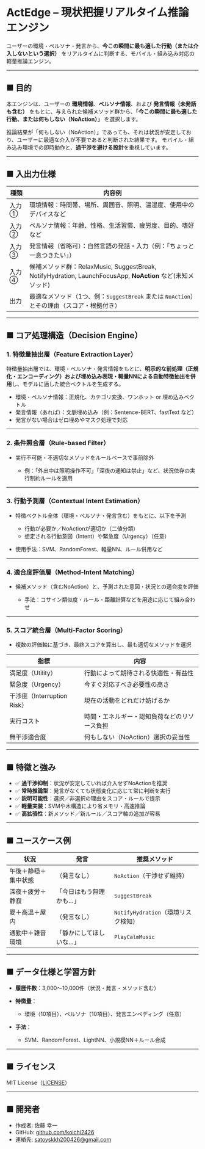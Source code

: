 # ActEdge – 現状把握リアルタイム推論エンジン

ユーザーの環境・ペルソナ・発言から、**今この瞬間に最も適した行動（または介入しないという選択）** をリアルタイムに判断する、モバイル・組み込み対応の軽量推論エンジン。

---

## ■ 目的

本エンジンは、ユーザーの **環境情報**、**ペルソナ情報**、および **発言情報（未発話も含む）** をもとに、与えられた候補メソッド群から、**「今この瞬間に最も適した行動、または何もしない（NoAction）」** を選択します。

推論結果が「何もしない（NoAction）」であっても、それは状況が安定しており、ユーザーに最適な介入が不要であると判断された結果です。
モバイル・組み込み環境での即時動作と、**過干渉を避ける設計**を重視しています。

---

## ■ 入出力仕様

| 種類  | 内容例                                                                                |
| --- | ---------------------------------------------------------------------------------- |
| 入力① | 環境情報：時間帯、場所、周囲音、照明、温湿度、使用中のデバイスなど                                                  |
| 入力② | ペルソナ情報：年齢、性格、生活習慣、疲労度、目的、嗜好など                                                      |
| 入力③ | 発言情報（省略可）：自然言語の発話・入力（例：「ちょっと一息つきたい」）                                               |
| 入力④ | 候補メソッド群：RelaxMusic, SuggestBreak, NotifyHydration, LaunchFocusApp, **NoAction** など(未知メソッド) |
| 出力  | 最適なメソッド（1つ、例：`SuggestBreak` または `NoAction`）とその理由（スコア・根拠付き）                         |

---

## ■ コア処理構造（Decision Engine）

### 1. 特徴量抽出層（Feature Extraction Layer）

特徴量抽出層では、環境・ペルソナ・発言情報をもとに、**明示的な前処理（正規化・エンコーディング）および埋め込み表現・軽量NNによる自動特徴抽出を併用**し、モデルに適した統合ベクトルを生成する。

* 環境・ペルソナ情報：正規化、カテゴリ変換、ワンホット or 埋め込みベクトル
* 発言情報（あれば）：文脈埋め込み（例：Sentence-BERT、fastText など）
* 発言がない場合はゼロ埋めやマスク処理で対応

---

### 2. 条件照合層（Rule-based Filter）

* 実行不可能・不適切なメソッドをルールベースで事前除外

  * 例：「外出中は照明操作不可」「深夜の通知は禁止」など、状況依存の実行制約ルールを適用

---

### 3. 行動予測層（Contextual Intent Estimation）

* 特徴ベクトル全体（環境・ペルソナ・発言含む）をもとに、以下を予測

  * 行動が必要か／NoActionが適切か（二値分類）
  * 想定される行動意図（Intent）や緊急度（Urgency）（任意）
* 使用手法：SVM、RandomForest、軽量NN、ルール併用など

---

### 4. 適合度評価層（Method-Intent Matching）

* 候補メソッド（含むNoAction）と、予測された意図・状況との適合度を評価

  * 手法：コサイン類似度・ルール・距離計算などを用途に応じて組み合わせ

---

### 5. スコア統合層（Multi-Factor Scoring）

* 複数の評価軸に基づき、最終スコアを算出し、最も適切なメソッドを選択

| 指標                     | 内容                     |
| ---------------------- | ---------------------- |
| 満足度（Utility）           | 行動によって期待される快適性・有益性     |
| 緊急度（Urgency）           | 今すぐ対応すべき必要性の高さ         |
| 干渉度（Interruption Risk） | 現在の活動をどれだけ妨げるか         |
| 実行コスト                  | 時間・エネルギー・認知負荷などのリソース負担 |
| 無干渉適合度                 | 何もしない（NoAction）選択の妥当性  |

---

## ■ 特徴と強み

* ✅ **過干渉抑制**：状況が安定していれば介入せずNoActionを推奨
* ✅ **常時推論型**：発言がなくても状態変化に応じて常に判断を実行
* ✅ **説明可能性**：選択／非選択の理由をスコア・ルールで提示
* ✅ **軽量実装**：SVMや木構造により省メモリ・高速推論
* ✅ **高拡張性**：新メソッド／新ルール／スコア軸の追加が容易

---

## ■ ユースケース例

| 状況         | 発言           | 推奨メソッド                     |
| ---------- | ------------ | -------------------------- |
| 午後＋静穏＋集中状態 | （発言なし）       | `NoAction`（干渉せず維持）         |
| 深夜＋疲労＋静寂   | 「今日はもう無理かも…」 | `SuggestBreak`             |
| 夏＋高温＋屋内    | （発言なし）       | `NotifyHydration`（環境リスク検知） |
| 通勤中＋雑音環境   | 「静かにしてほしいな…」 | `PlayCalmMusic`            |

---

## ■ データ仕様と学習方針

* **履歴件数**：3,000〜10,000件（状況・発言・メソッド含む）
* **特徴量**：

  * 環境（10項目）、ペルソナ（10項目）、発言エンベディング（任意）
* **手法**：

  * SVM、RandomForest、LightNN、小規模NN＋ルール合成

---

## ■ ライセンス

MIT License（[LICENSE](./LICENSE)）

---

## ■ 開発者

* 作成者: 佐藤 幸一
* GitHub: [github.com/koichi2426](https://github.com/koichi2426)
* 連絡先: [satoyskkh200426@gmail.com](mailto:satoyskkh200426@gmail.com)
